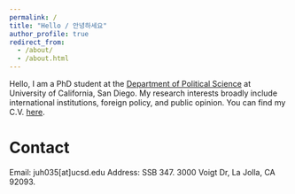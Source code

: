 ```yaml
---
permalink: /
title: "Hello / 안녕하세요"
author_profile: true
redirect_from: 
  - /about/
  - /about.html
---
```

Hello, I am a PhD student at the [Department of Political Science](https://polisci.ucsd.edu/) at University of California, San Diego. 
My research interests broadly include international institutions, foreign policy, and public opinion. 
You can find my C.V. [here](https://www.dropbox.com/scl/fi/fqwaslv8j82mex1n3ity6/cv_junyoung_2023_feb.pdf?rlkey=s153gnbc2blt6lnip1831cenq&dl=0).


Contact
======
Email: juh035[at]ucsd.edu
Address: SSB 347. 3000 Voigt Dr, La Jolla, CA 92093.

